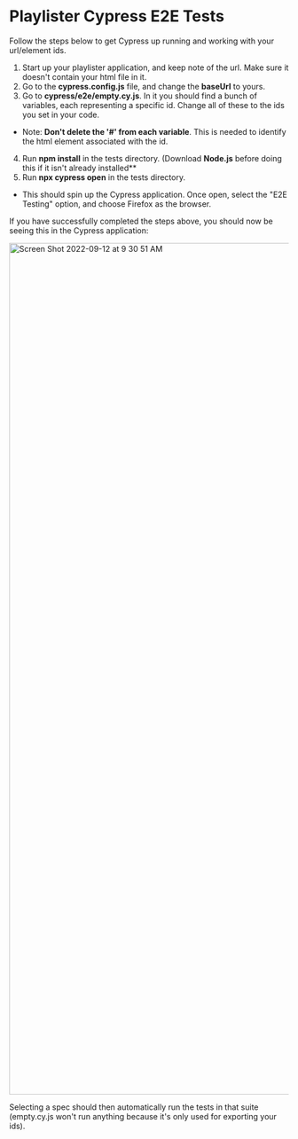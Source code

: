 # Playlister Cypress E2E Tests

Follow the steps below to get Cypress up running and working with your url/element ids.

1. Start up your playlister application, and keep note of the url. Make sure it doesn't contain your html file in it.
2. Go to the **cypress.config.js** file, and change the **baseUrl** to yours.<br/>
3. Go to **cypress/e2e/empty.cy.js**. In it you should find a bunch of variables, each representing a specific id. Change all of these to the ids you set in your code. <br/> 
- Note: **Don't delete the '#' from each variable**. This is needed to identify the html element associated with the id.<br/>
4. Run **npm install** in the tests directory. (Download **Node.js** before doing this if it isn't already installed** <br/>
5. Run **npx cypress open** in the tests directory.<br/>
- This should spin up the Cypress application. Once open, select the "E2E Testing" option, and choose Firefox as the browser.

If you have successfully completed the steps above, you should now be seeing this in the Cypress application:

<img width="1536" alt="Screen Shot 2022-09-12 at 9 30 51 AM" src="https://user-images.githubusercontent.com/65587199/189667269-841d2daa-9d44-4ba2-b2cf-0b5449e69d98.png">

Selecting a spec should then automatically run the tests in that suite (empty.cy.js won't run anything because it's only used for exporting your ids).
